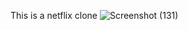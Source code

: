 This is a netflix clone
![Screenshot (131)](https://user-images.githubusercontent.com/98008251/164186302-8835689a-0608-445b-a311-df02c4fa91ba.png)
